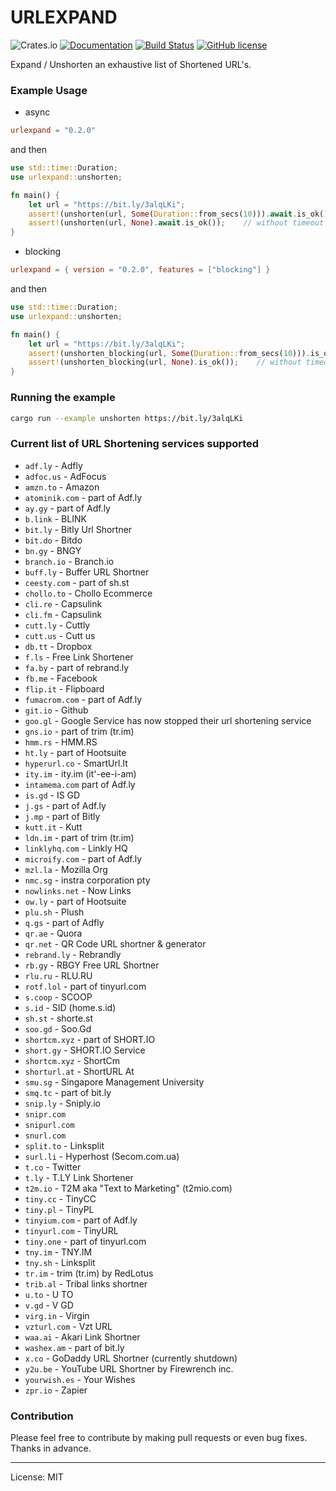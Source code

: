 URLEXPAND
==========
![Crates.io](https://img.shields.io/crates/v/urlexpand)
[![Documentation](https://docs.rs/urlexpand/badge.svg)](https://docs.rs/urlexpand)
[![Build Status](https://travis-ci.com/marirs/urlexpand.svg?branch=main)](https://travis-ci.com/marirs/urlexpand)
[![GitHub license](https://img.shields.io/github/license/marirs/urlexpand)](https://github.com/marirs/urlexpand/blob/main/LICENSE)

Expand / Unshorten an exhaustive list of Shortened URL's.

### Example Usage

- async
```toml
urlexpand = "0.2.0"
```

and then

```rust
use std::time::Duration;
use urlexpand::unshorten;

fn main() {
    let url = "https://bit.ly/3alqLKi";
    assert!(unshorten(url, Some(Duration::from_secs(10))).await.is_ok());   // with timeout
    assert!(unshorten(url, None).await.is_ok());    // without timeout
}
```

- blocking
```toml
urlexpand = { version = "0.2.0", features = ["blocking"] }
```

and then

```rust
use std::time::Duration;
use urlexpand::unshorten;

fn main() {
    let url = "https://bit.ly/3alqLKi";
    assert!(unshorten_blocking(url, Some(Duration::from_secs(10))).is_ok());   // with timeout
    assert!(unshorten_blocking(url, None).is_ok());    // without timeout
}
```

### Running the example

```bash
cargo run --example unshorten https://bit.ly/3alqLKi
```

### Current list of URL Shortening services supported
- `adf.ly` - Adfly
- `adfoc.us` - AdFocus  
- `amzn.to` - Amazon  
- `atominik.com` - part of Adf.ly 
- `ay.gy` -   part of Adf.ly
- `b.link` - BLINK
- `bit.ly` - Bitly Url Shortner
- `bit.do` - Bitdo
- `bn.gy` - BNGY  
- `branch.io` - Branch.io  
- `buff.ly` - Buffer URL Shortner
- `ceesty.com` - part of sh.st  
- `chollo.to` - Chollo Ecommerce
- `cli.re` - Capsulink
- `cli.fm` - Capsulink  
- `cutt.ly` - Cuttly
- `cutt.us` - Cutt us  
- `db.tt` - Dropbox  
- `f.ls` - Free Link Shortener
- `fa.by` - part of rebrand.ly
- `fb.me` - Facebook  
- `flip.it` - Flipboard  
- `fumacrom.com` - part of Adf.ly
- `git.io` - Github  
- `goo.gl` - Google Service has now stopped their url shortening service 
- `gns.io` - part of trim (tr.im)
- `hmm.rs` - HMM.RS  
- `ht.ly` - part of Hootsuite  
- `hyperurl.co` - SmartUrl.It  
- `ity.im` - ity.im (it'-ee-i-am)
- `intamema.com` part of Adf.ly  
- `is.gd` - IS GD
- `j.gs` - part of Adf.ly
- `j.mp` - part of Bitly  
- `kutt.it` - Kutt
- `ldn.im` - part of trim (tr.im)
- `linklyhq.com` - Linkly HQ
- `microify.com` - part of Adf.ly
- `mzl.la` - Mozilla Org  
- `nmc.sg` - instra corporation pty
- `nowlinks.net` - Now Links  
- `ow.ly` - part of Hootsuite  
- `plu.sh` - Plush  
- `q.gs` - part of Adfly  
- `qr.ae` - Quora  
- `qr.net` - QR Code URL shortner & generator  
- `rebrand.ly` - Rebrandly
- `rb.gy` - RBGY Free URL Shortner  
- `rlu.ru` - RLU.RU  
- `rotf.lol` - part of tinyurl.com
- `s.coop` - SCOOP  
- `s.id` - SID (home.s.id)  
- `sh.st` - shorte.st
- `soo.gd` - Soo.Gd  
- `shortcm.xyz` - part of SHORT.IO  
- `short.gy` - SHORT.IO Service
- `shortcm.xyz` - ShortCm
- `shorturl.at` - ShortURL At  
- `smu.sg` - Singapore Management University  
- `smq.tc` - part of bit.ly  
- `snip.ly` - Sniply.io  
- `snipr.com`
- `snipurl.com`
- `snurl.com`
- `split.to` - Linksplit  
- `surl.li` - Hyperhost (Secom.com.ua)
- `t.co` - Twitter
- `t.ly` - T.LY Link Shortener  
- `t2m.io` - T2M aka "Text to Marketing" (t2mio.com)
- `tiny.cc` - TinyCC
- `tiny.pl` - TinyPL  
- `tinyium.com` - part of Adf.ly  
- `tinyurl.com` - TinyURL
- `tiny.one` - part of tinyurl.com
- `tny.im` - TNY.IM  
- `tny.sh` - Linksplit  
- `tr.im` - trim (tr.im) by RedLotus
- `trib.al` - Tribal links shortner  
- `u.to` - U TO  
- `v.gd` - V GD  
- `virg.in` - Virgin  
- `vzturl.com` - Vzt URL  
- `waa.ai` - Akari Link Shortner  
- `washex.am` - part of bit.ly  
- `x.co` - GoDaddy URL Shortner (currently shutdown)  
- `y2u.be` - YouTube URL Shortner by Firewrench inc.  
- `yourwish.es` - Your Wishes  
- `zpr.io` - Zapier

### Contribution

Please feel free to contribute by making pull requests or even bug fixes.  
Thanks in advance.

---
License: MIT